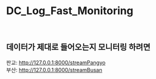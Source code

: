 # DC_Log_Fast_Monitoring

<br>

## 데이터가 제대로 들어오는지 모니터링 하려면
판교: http://127.0.0.1:8000/streamPangyo
<br>
부산: http://127.0.0.1:8000/streamBusan
